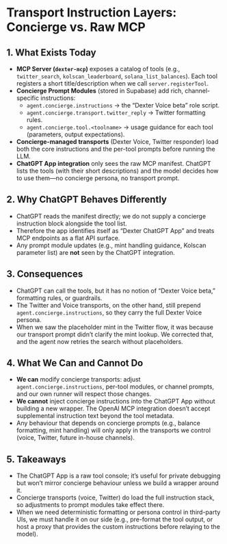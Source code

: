 # Transport Instruction Layers: Concierge vs. Raw MCP

## 1. What Exists Today
- **MCP Server (`dexter-mcp`)** exposes a catalog of tools (e.g., `twitter_search`, `kolscan_leaderboard`, `solana_list_balances`). Each tool registers a short title/description when we call `server.registerTool`.
- **Concierge Prompt Modules** (stored in Supabase) add rich, channel-specific instructions:
  - `agent.concierge.instructions` → the “Dexter Voice beta” role script.
  - `agent.concierge.transport.twitter_reply` → Twitter formatting rules.
  - `agent.concierge.tool.<toolname>` → usage guidance for each tool (parameters, output expectations).
- **Concierge-managed transports** (Dexter Voice, Twitter responder) load both the core instructions and the per-tool prompts before running the LLM.
- **ChatGPT App integration** only sees the raw MCP manifest. ChatGPT lists the tools (with their short descriptions) and the model decides how to use them—no concierge persona, no transport prompt.

## 2. Why ChatGPT Behaves Differently
- ChatGPT reads the manifest directly; we do not supply a concierge instruction block alongside the tool list.
- Therefore the app identifies itself as “Dexter ChatGPT App” and treats MCP endpoints as a flat API surface.
- Any prompt module updates (e.g., mint handling guidance, Kolscan parameter list) are **not** seen by the ChatGPT integration.

## 3. Consequences
- ChatGPT can call the tools, but it has no notion of “Dexter Voice beta,” formatting rules, or guardrails.
- The Twitter and Voice transports, on the other hand, still prepend `agent.concierge.instructions`, so they carry the full Dexter Voice persona.
- When we saw the placeholder mint in the Twitter flow, it was because our transport prompt didn’t clarify the mint lookup. We corrected that, and the agent now retries the search without placeholders.

## 4. What We Can and Cannot Do
- **We can** modify concierge transports: adjust `agent.concierge.instructions`, per-tool modules, or channel prompts, and our own runner will respect those changes.
- **We cannot** inject concierge instructions into the ChatGPT App without building a new wrapper. The OpenAI MCP integration doesn’t accept supplemental instruction text beyond the tool metadata.
- Any behaviour that depends on concierge prompts (e.g., balance formatting, mint handling) will only apply in the transports we control (voice, Twitter, future in-house channels).

## 5. Takeaways
- The ChatGPT App is a raw tool console; it’s useful for private debugging but won’t mirror concierge behaviour unless we build a wrapper around it.
- Concierge transports (voice, Twitter) do load the full instruction stack, so adjustments to prompt modules take effect there.
- When we need deterministic formatting or persona control in third-party UIs, we must handle it on our side (e.g., pre-format the tool output, or host a proxy that provides the custom instructions before relaying to the model).
